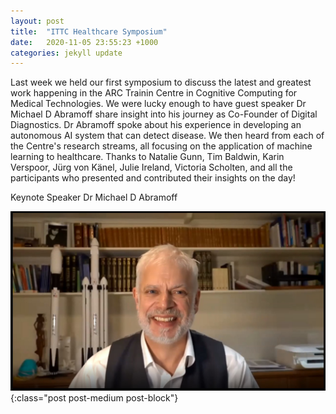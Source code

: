 ```yaml
---
layout: post
title:  "ITTC Healthcare Symposium"
date:   2020-11-05 23:55:23 +1000
categories: jekyll update
---
```

Last week we held our first symposium to discuss the latest and greatest work happening in the ARC Trainin Centre in Cognitive Computing for Medical Technologies. We were lucky enough to have guest speaker Dr Michael D Abramoff share insight into his journey as Co-Founder of Digital Diagnostics. Dr Abramoff spoke about his experience in developing an autonomous AI system that can detect disease. We then heard from each of the Centre's research streams, all focusing on the application of machine learning to healthcare. Thanks to Natalie Gunn, Tim Baldwin, Karin Verspoor, Jürg von Känel, Julie Ireland, Victoria Scholten, and all the participants who presented and contributed their insights on the day!

Keynote Speaker Dr Michael D Abramoff

![Michael Abramoff Photo](/assets/Michael_Abramoff.jpg){:class="post post-medium post-block"}

